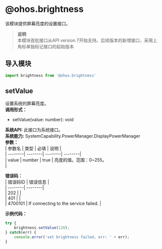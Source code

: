 # @ohos.brightness    
该模块提供屏幕亮度的设置接口。  
> **说明**   
>本模块首批接口从API version 7开始支持。后续版本的新增接口，采用上角标单独标记接口的起始版本  
  
## 导入模块  
  
```js    
import brightness from '@ohos.brightness'    
```  
    
## setValue    
设置系统的屏幕亮度。  
 **调用形式：**     
- setValue(value: number): void  
  
 **系统API:**  此接口为系统接口。  
 **系统能力:**  SystemCapability.PowerManager.DisplayPowerManager    
 **参数：**     
| 参数名 | 类型 | 必填 | 说明 |  
| --------| --------| --------| --------|  
| value | number | true | 亮度的值。范围：0~255。<br/> |  
    
    
 **错误码：**     
| 错误码ID | 错误信息 |  
| --------| --------|  
| 202 |  |  
| 401 |  |  
| 4700101 | If connecting to the service failed. |  
    
 **示例代码：**   
```js    
try {  
    brightness.setValue(128);  
} catch(err) {  
    console.error('set brightness failed, err: ' + err);  
}  
    
```    
  

